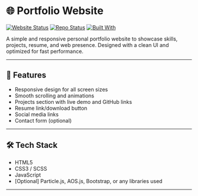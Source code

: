 # 🌐 Portfolio Website

[![Website Status](https://img.shields.io/badge/Website-Online-brightgreen)](https://your-website-link.com)
[![Repo Status](https://img.shields.io/badge/Status-Maintained-darkgreen)](https://github.com/your-username/your-repo)
[![Built With](https://img.shields.io/badge/Built%20With-HTML%2C%20CSS%2C%20JavaScript-blue)]()

A simple and responsive personal portfolio website to showcase skills, projects, resume, and web presence. Designed with a clean UI and optimized for fast performance.

---

## 🚀 Features

- Responsive design for all screen sizes  
- Smooth scrolling and animations  
- Projects section with live demo and GitHub links  
- Resume link/download button  
- Social media links  
- Contact form (optional)  

---

## 🛠 Tech Stack

- HTML5  
- CSS3 / SCSS  
- JavaScript  
- [Optional] Particle.js, AOS.js, Bootstrap, or any libraries used  

---



